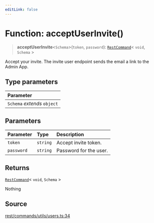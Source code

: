```yaml
---
editLink: false
---
```


# Function: acceptUserInvite()

> **acceptUserInvite**\<`Schema`\>(`token`, `password`): [`RestCommand`](../interfaces/interface.RestCommand.md)\<
> `void`, `Schema` \>

Accept your invite. The invite user endpoint sends the email a link to the Admin App.

## Type parameters

| Parameter                   |
| :-------------------------- |
| `Schema` _extends_ `object` |

## Parameters

| Parameter  | Type     | Description            |
| :--------- | :------- | :--------------------- |
| `token`    | `string` | Accept invite token.   |
| `password` | `string` | Password for the user. |

## Returns

[`RestCommand`](../interfaces/interface.RestCommand.md)\< `void`, `Schema` \>

Nothing

## Source

[rest/commands/utils/users.ts:34](https://github.com/directus/directus/blob/7789a6c53/sdk/src/rest/commands/utils/users.ts#L34)
